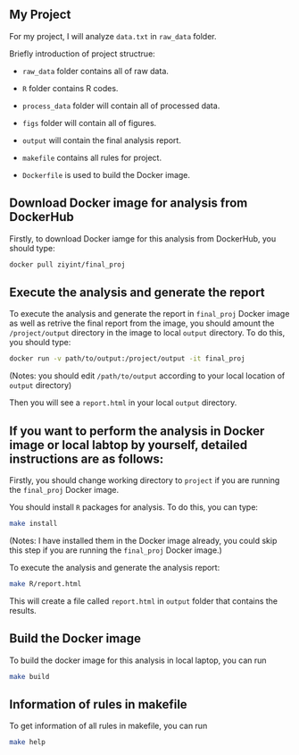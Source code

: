 ## My Project

For my project, I will analyze `data.txt` in `raw_data` folder. 

Briefly introduction of project structrue: 
  * `raw_data` folder contains all of raw data.
  * `R` folder contains R codes.
  * `process_data` folder will contain all of processed data.
  * `figs` folder will contain all of figures.
  * `output` will contain the final analysis report.

  * `makefile` contains all rules for project.
  * `Dockerfile` is used to build the Docker image.


## Download Docker image for analysis from DockerHub

Firstly, to download Docker iamge for this analysis from DockerHub, you should type:

```bash
docker pull ziyint/final_proj
```


## Execute the analysis and generate the report

To execute the analysis and generate the report in `final_proj` Docker image as well as retrive the final report from the image, you should amount the `/project/output` directory in the image to local `output` directory. To do this, you should type: 

```bash
docker run -v path/to/output:/project/output -it final_proj
```
(Notes: you should edit `/path/to/output` according to your local location of `output` directory)

Then you will see a `report.html` in your local `output` directory.


## If you want to perform the analysis in Docker image or local labtop by yourself, detailed instructions are as follows:

Firstly, you should change working directory to `project` if you are running the `final_proj` Docker image.

You should install `R` packages for analysis. To do this, you can type: 
```bash
make install 
```
(Notes: I have installed them in the Docker image already, you could skip this step if you are running the `final_proj` Docker image.)


To execute the analysis and generate the analysis report:
```bash
make R/report.html
```
This will create a file called `report.html` in `output` folder that contains the results.

## Build the Docker image

To build the docker image for this analysis in local laptop, you can run
```bash
make build
```

## Information of rules in makefile

To get information of all rules in makefile, you can run

```bash
make help
```